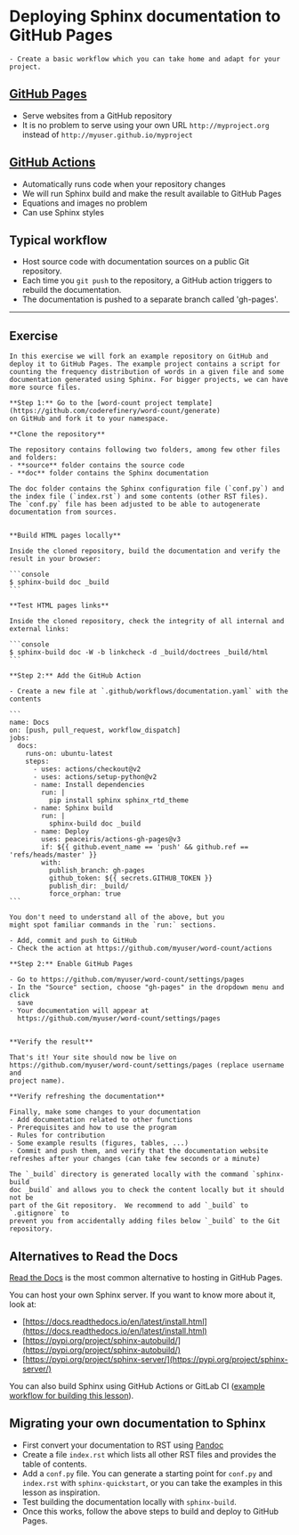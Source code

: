 # Deploying Sphinx documentation to GitHub Pages

```{objectives}
- Create a basic workflow which you can take home and adapt for your project.
```

## [GitHub Pages](https://pages.github.com/)

- Serve websites from a GitHub repository
- It is no problem to serve using your own URL `http://myproject.org` instead of `http://myuser.github.io/myproject`


## [GitHub Actions](https://github.com/features/actions/)

- Automatically runs code when your repository changes
- We will run Sphinx build and make the result available to GitHub Pages
- Equations and images no problem
- Can use Sphinx styles

## Typical workflow

- Host source code with documentation sources on a public Git repository.
- Each time you `git push` to the repository, a GitHub action triggers to
  rebuild the documentation.
- The documentation is pushed to a separate branch called 'gh-pages'.

---

## Exercise

``````{challenge} Exercise: Deploy Sphinx documentation to GitHub Pages.
In this exercise we will fork an example repository on GitHub and
deploy it to GitHub Pages. The example project contains a script for
counting the frequency distribution of words in a given file and some
documentation generated using Sphinx. For bigger projects, we can have
more source files.

**Step 1:** Go to the [word-count project template](https://github.com/coderefinery/word-count/generate)
on GitHub and fork it to your namespace.

**Clone the repository**

The repository contains following two folders, among few other files and folders:
- **source** folder contains the source code
- **doc** folder contains the Sphinx documentation

The doc folder contains the Sphinx configuration file (`conf.py`) and the index file (`index.rst`) and some contents (other RST files).
The `conf.py` file has been adjusted to be able to autogenerate documentation from sources.


**Build HTML pages locally**

Inside the cloned repository, build the documentation and verify the result in your browser:

```console
$ sphinx-build doc _build
```

**Test HTML pages links**

Inside the cloned repository, check the integrity of all internal and external links:

```console
$ sphinx-build doc -W -b linkcheck -d _build/doctrees _build/html
```

**Step 2:** Add the GitHub Action

- Create a new file at `.github/workflows/documentation.yaml` with the contents

```
name: Docs
on: [push, pull_request, workflow_dispatch]
jobs:
  docs:
    runs-on: ubuntu-latest
    steps:
      - uses: actions/checkout@v2
      - uses: actions/setup-python@v2
      - name: Install dependencies
        run: |
          pip install sphinx sphinx_rtd_theme
      - name: Sphinx build
        run: |
          sphinx-build doc _build
      - name: Deploy
        uses: peaceiris/actions-gh-pages@v3
        if: ${{ github.event_name == 'push' && github.ref == 'refs/heads/master' }}
        with:
          publish_branch: gh-pages
          github_token: ${{ secrets.GITHUB_TOKEN }}
          publish_dir: _build/
          force_orphan: true
```

You don't need to understand all of the above, but you
might spot familiar commands in the `run:` sections.

- Add, commit and push to GitHub
- Check the action at https://github.com/myuser/word-count/actions

**Step 2:** Enable GitHub Pages

- Go to https://github.com/myuser/word-count/settings/pages
- In the "Source" section, choose "gh-pages" in the dropdown menu and click
  save
- Your documentation will appear at
  https://github.com/myuser/word-count/settings/pages


**Verify the result**

That's it! Your site should now be live on
https://github.com/myuser/word-count/settings/pages (replace username and
project name).

**Verify refreshing the documentation**

Finally, make some changes to your documentation
- Add documentation related to other functions
- Prerequisites and how to use the program
- Rules for contribution
- Some example results (figures, tables, ...)
- Commit and push them, and verify that the documentation website refreshes after your changes (can take few seconds or a minute)
``````

```{callout} Do not add the generated build directory to your repository
The `_build` directory is generated locally with the command `sphinx-build
doc _build` and allows you to check the content locally but it should not be
part of the Git repository.  We recommend to add `_build` to `.gitignore` to
prevent you from accidentally adding files below `_build` to the Git
repository.
```


## Alternatives to Read the Docs

[Read the Docs](https://readthedocs.org) is the most common alternative to
hosting in GitHub Pages.

You can host your own Sphinx server. If you want to know more about it, look at:
- [https://docs.readthedocs.io/en/latest/install.html](https://docs.readthedocs.io/en/latest/install.html)
- [https://pypi.org/project/sphinx-autobuild/](https://pypi.org/project/sphinx-autobuild/)
- [https://pypi.org/project/sphinx-server/](https://pypi.org/project/sphinx-server/)

You can also build Sphinx using GitHub Actions or GitLab CI
([example workflow for building this lesson](https://github.com/coderefinery/documentation/blob/main/.github/workflows/sphinx.yml)).


## Migrating your own documentation to Sphinx

- First convert your documentation to RST using [Pandoc](https://pandoc.org)
- Create a file `index.rst` which lists all other RST files and provides the
  table of contents.
- Add a `conf.py` file. You can generate a starting point for `conf.py` and
  `index.rst` with `sphinx-quickstart`, or you can take the examples in this
  lesson as inspiration.
- Test building the documentation locally with `sphinx-build`.
- Once this works, follow the above steps to build and deploy to GitHub Pages.

